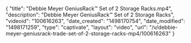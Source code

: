 {
    "title": "Debbie Meyer GeniusRack&trade; Set of 2 Storage Racks.mp4",
    "description": "Debbie Meyer GeniusRack&trade; Set of 2 Storage Racks",
    "videoid": "100616263",
    "date_created": "1498170754",
    "date_modified": "1498171259",
    "type": "captivate",
    "layout": "video",
    "url": "\/v\/debbie-meyer-geniusrack-trade-set-of-2-storage-racks-mp4\/100616263"
}
